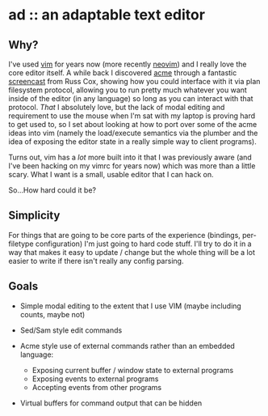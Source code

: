 # ad :: an adaptable text editor

## Why?

I've used [vim][0] for years now (more recently [neovim][1]) and I really love the core editor
itself. A while back I discovered [acme][2] through a fantastic [screencast][3] from Russ Cox,
showing how you could interface with it via plan filesystem protocol, allowing you to run pretty
much whatever you want inside of the editor (in any language) so long as you can interact with that
protocol. _That_ I absolutely love, but the lack of modal editing and requirement to use the mouse
when I'm sat with my laptop is proving hard to get used to, so I set about looking at how to port
over some of the acme ideas into vim (namely the load/execute semantics via the plumber and the
idea of exposing the editor state in a really simple way to client programs).

Turns out, vim has a _lot_ more built into it that I was previously aware (and I've been hacking on
my vimrc for years now) which was more than a little scary. What I want is a small, usable editor
that I can hack on.

So...How hard could it be?

## Simplicity
For things that are going to be core parts of the experience (bindings, per-filetype configuration)
I'm just going to hard code stuff. I'll try to do it in a way that makes it easy to update / change
but the whole thing will be a lot easier to write if there isn't really any config parsing.

## Goals
- Simple modal editing to the extent that I use VIM (maybe including counts, maybe not)
- Sed/Sam style edit commands
- Acme style use of external commands rather than an embedded language:
  - Exposing current buffer / window state to external programs
  - Exposing events to external programs
  - Accepting events from other programs
- Virtual buffers for command output that can be hidden


  [0]: https://www.vim.org/
  [1]: https://neovim.io/
  [2]: https://en.wikipedia.org/wiki/Acme_(text_editor)
  [3]: https://www.youtube.com/watch?v=dP1xVpMPn8M
